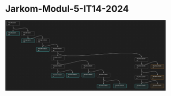 # Jarkom-Modul-5-IT14-2024
[![Vlsm Tree](img/vlsm%20tree.png)](https://github.com/fqhhusain/Jarkom-Modul-5-IT14-2024/blob/main/img/vlsm%20tree.png)
